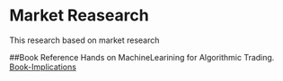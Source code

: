 # Market Reasearch

This research based on market research

##Book Reference
Hands on MachineLearining for Algorithmic Trading.
[Book-Implications](https://github.com/PacktPublishing/Hands-On-Machine-Learning-for-Algorithmic-Trading?files=1)
